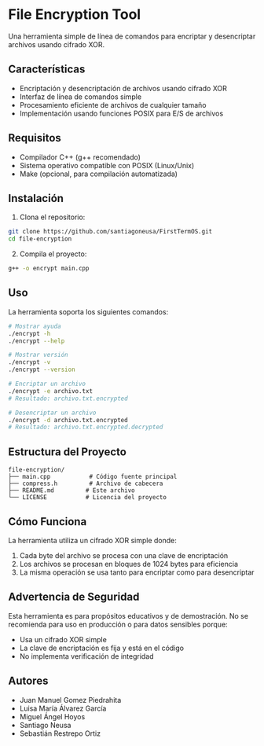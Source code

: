 # File Encryption Tool

Una herramienta simple de línea de comandos para encriptar y desencriptar archivos usando cifrado XOR.

## Características

- Encriptación y desencriptación de archivos usando cifrado XOR
- Interfaz de línea de comandos simple
- Procesamiento eficiente de archivos de cualquier tamaño
- Implementación usando funciones POSIX para E/S de archivos

## Requisitos

- Compilador C++ (g++ recomendado)
- Sistema operativo compatible con POSIX (Linux/Unix)
- Make (opcional, para compilación automatizada)

## Instalación

1. Clona el repositorio:
```bash
git clone https://github.com/santiagoneusa/FirstTermOS.git
cd file-encryption
```

2. Compila el proyecto:
```bash
g++ -o encrypt main.cpp
```

## Uso

La herramienta soporta los siguientes comandos:

```bash
# Mostrar ayuda
./encrypt -h
./encrypt --help

# Mostrar versión
./encrypt -v
./encrypt --version

# Encriptar un archivo
./encrypt -e archivo.txt
# Resultado: archivo.txt.encrypted

# Desencriptar un archivo
./encrypt -d archivo.txt.encrypted
# Resultado: archivo.txt.encrypted.decrypted
```

## Estructura del Proyecto

```
file-encryption/
├── main.cpp           # Código fuente principal
├── compress.h         # Archivo de cabecera
├── README.md         # Este archivo
└── LICENSE           # Licencia del proyecto
```

## Cómo Funciona

La herramienta utiliza un cifrado XOR simple donde:
1. Cada byte del archivo se procesa con una clave de encriptación
2. Los archivos se procesan en bloques de 1024 bytes para eficiencia
3. La misma operación se usa tanto para encriptar como para desencriptar

## Advertencia de Seguridad

Esta herramienta es para propósitos educativos y de demostración. No se recomienda para uso en producción o para datos sensibles porque:
- Usa un cifrado XOR simple
- La clave de encriptación es fija y está en el código
- No implementa verificación de integridad


## Autores

- Juan Manuel Gomez Piedrahita
- Luisa María Álvarez García
- Miguel Ángel Hoyos
- Santiago Neusa
- Sebastián Restrepo Ortiz
